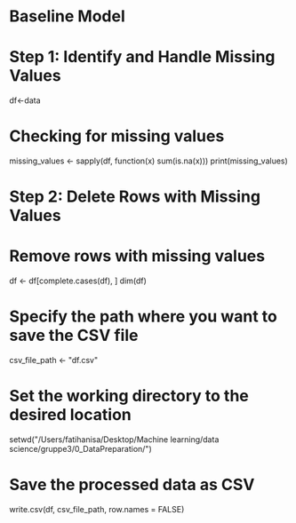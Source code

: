 # Baseline Model

# Step 1: Identify and Handle Missing Values
df<-data
# Checking for missing values
missing_values <- sapply(df, function(x) sum(is.na(x)))
print(missing_values)


# Step 2: Delete Rows with Missing Values

# Remove rows with missing values
df <- df[complete.cases(df), ]
dim(df)

# Specify the path where you want to save the CSV file
csv_file_path <- "df.csv"

# Set the working directory to the desired location
setwd("/Users/fatihanisa/Desktop/Machine learning/data science/gruppe3/0_DataPreparation/")

# Save the processed data as CSV
write.csv(df, csv_file_path, row.names = FALSE)

